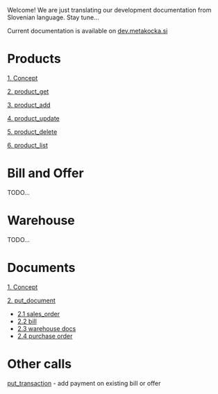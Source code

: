 Welcome!
We are just translating our development documentation from Slovenian language. Stay tune...

Current documentation is available on [dev.metakocka.si](http://dev.metakocka.si/eshop/index.html)

# Products
[1. Concept](/docs/product_concept.md)

[2. product_get](/docs/product_get.md)

[3. product_add](/docs/product_add.md)

[4. product_update](/docs/product_update.md)

[5. product_delete](/docs/product_delete.md)

[6. product_list](/docs/product_list.md)

# Bill and Offer
TODO...
# Warehouse
TODO...
# Documents
[1. Concept](/docs/documents_concept.md)

[2. put_document](/docs/documents_put_document.md)
* [2.1 sales_order](/docs/documents_put_document.md#21-sales_order)
* [2.2 bill](/docs/documents_put_document.md#22-bill)
* [2.3 warehouse docs](/docs/documents_put_document_whdocs.md)
* [2.4 purchase order](/docs/documents_put_document_purchase_order.md)

# Other calls
[put_transaction](/docs/put_transaction.md)  - add payment on existing bill or offer
